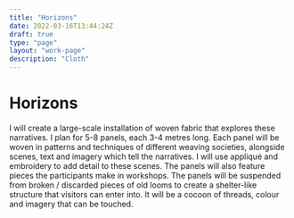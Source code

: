 ```yaml
---
title: "Horizons"
date: 2022-03-16T13:44:24Z
draft: true
type: "page"
layout: "work-page"
description: "Cloth"
---
```


<div class="work-category-container">
  <h1 class="work-title">Horizons</h1>
</div>

<div class="work-text-container">
    <p class="work-info">I will create a large-scale installation of woven fabric that explores these narratives. I plan for 5-8 panels, each 3-4 metres long. Each panel will be woven in patterns and techniques of different weaving societies, alongside scenes, text and imagery which tell the narratives. I will use appliqué and embroidery to add detail to these scenes. The panels will also feature pieces the participants make in workshops.
    The panels will be suspended from broken / discarded pieces of old looms to create a shelter-like structure that visitors can enter into. It will be a cocoon of threads, colour and imagery that can be touched.</p>
</div>